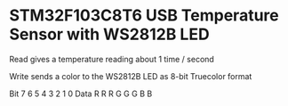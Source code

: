 # STM32F103C8T6 USB Temperature Sensor with WS2812B LED

Read gives a temperature reading about 1 time / second

Write sends a color to the WS2812B LED as 8-bit Truecolor format

Bit    7  6  5  4  3  2  1  0
Data   R  R  R  G  G  G  B  B
